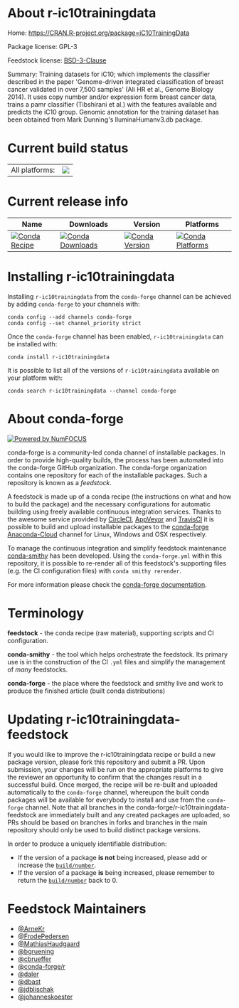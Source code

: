 About r-ic10trainingdata
========================

Home: https://CRAN.R-project.org/package=iC10TrainingData

Package license: GPL-3

Feedstock license: [BSD-3-Clause](https://github.com/conda-forge/r-ic10trainingdata-feedstock/blob/master/LICENSE.txt)

Summary: Training datasets for iC10; which implements the classifier described in the paper 'Genome-driven integrated classification of breast cancer validated in over 7,500 samples' (Ali HR et al., Genome Biology 2014). It uses copy number and/or expression form breast cancer data, trains a pamr classifier (Tibshirani et al.) with the features available and predicts the iC10 group. Genomic annotation for the training dataset has been obtained from Mark Dunning's lluminaHumanv3.db package.

Current build status
====================


<table><tr><td>All platforms:</td>
    <td>
      <a href="https://dev.azure.com/conda-forge/feedstock-builds/_build/latest?definitionId=4543&branchName=master">
        <img src="https://dev.azure.com/conda-forge/feedstock-builds/_apis/build/status/r-ic10trainingdata-feedstock?branchName=master">
      </a>
    </td>
  </tr>
</table>

Current release info
====================

| Name | Downloads | Version | Platforms |
| --- | --- | --- | --- |
| [![Conda Recipe](https://img.shields.io/badge/recipe-r--ic10trainingdata-green.svg)](https://anaconda.org/conda-forge/r-ic10trainingdata) | [![Conda Downloads](https://img.shields.io/conda/dn/conda-forge/r-ic10trainingdata.svg)](https://anaconda.org/conda-forge/r-ic10trainingdata) | [![Conda Version](https://img.shields.io/conda/vn/conda-forge/r-ic10trainingdata.svg)](https://anaconda.org/conda-forge/r-ic10trainingdata) | [![Conda Platforms](https://img.shields.io/conda/pn/conda-forge/r-ic10trainingdata.svg)](https://anaconda.org/conda-forge/r-ic10trainingdata) |

Installing r-ic10trainingdata
=============================

Installing `r-ic10trainingdata` from the `conda-forge` channel can be achieved by adding `conda-forge` to your channels with:

```
conda config --add channels conda-forge
conda config --set channel_priority strict
```

Once the `conda-forge` channel has been enabled, `r-ic10trainingdata` can be installed with:

```
conda install r-ic10trainingdata
```

It is possible to list all of the versions of `r-ic10trainingdata` available on your platform with:

```
conda search r-ic10trainingdata --channel conda-forge
```


About conda-forge
=================

[![Powered by NumFOCUS](https://img.shields.io/badge/powered%20by-NumFOCUS-orange.svg?style=flat&colorA=E1523D&colorB=007D8A)](http://numfocus.org)

conda-forge is a community-led conda channel of installable packages.
In order to provide high-quality builds, the process has been automated into the
conda-forge GitHub organization. The conda-forge organization contains one repository
for each of the installable packages. Such a repository is known as a *feedstock*.

A feedstock is made up of a conda recipe (the instructions on what and how to build
the package) and the necessary configurations for automatic building using freely
available continuous integration services. Thanks to the awesome service provided by
[CircleCI](https://circleci.com/), [AppVeyor](https://www.appveyor.com/)
and [TravisCI](https://travis-ci.com/) it is possible to build and upload installable
packages to the [conda-forge](https://anaconda.org/conda-forge)
[Anaconda-Cloud](https://anaconda.org/) channel for Linux, Windows and OSX respectively.

To manage the continuous integration and simplify feedstock maintenance
[conda-smithy](https://github.com/conda-forge/conda-smithy) has been developed.
Using the ``conda-forge.yml`` within this repository, it is possible to re-render all of
this feedstock's supporting files (e.g. the CI configuration files) with ``conda smithy rerender``.

For more information please check the [conda-forge documentation](https://conda-forge.org/docs/).

Terminology
===========

**feedstock** - the conda recipe (raw material), supporting scripts and CI configuration.

**conda-smithy** - the tool which helps orchestrate the feedstock.
                   Its primary use is in the construction of the CI ``.yml`` files
                   and simplify the management of *many* feedstocks.

**conda-forge** - the place where the feedstock and smithy live and work to
                  produce the finished article (built conda distributions)


Updating r-ic10trainingdata-feedstock
=====================================

If you would like to improve the r-ic10trainingdata recipe or build a new
package version, please fork this repository and submit a PR. Upon submission,
your changes will be run on the appropriate platforms to give the reviewer an
opportunity to confirm that the changes result in a successful build. Once
merged, the recipe will be re-built and uploaded automatically to the
`conda-forge` channel, whereupon the built conda packages will be available for
everybody to install and use from the `conda-forge` channel.
Note that all branches in the conda-forge/r-ic10trainingdata-feedstock are
immediately built and any created packages are uploaded, so PRs should be based
on branches in forks and branches in the main repository should only be used to
build distinct package versions.

In order to produce a uniquely identifiable distribution:
 * If the version of a package **is not** being increased, please add or increase
   the [``build/number``](https://docs.conda.io/projects/conda-build/en/latest/resources/define-metadata.html#build-number-and-string).
 * If the version of a package **is** being increased, please remember to return
   the [``build/number``](https://docs.conda.io/projects/conda-build/en/latest/resources/define-metadata.html#build-number-and-string)
   back to 0.

Feedstock Maintainers
=====================

* [@ArneKr](https://github.com/ArneKr/)
* [@FrodePedersen](https://github.com/FrodePedersen/)
* [@MathiasHaudgaard](https://github.com/MathiasHaudgaard/)
* [@bgruening](https://github.com/bgruening/)
* [@cbrueffer](https://github.com/cbrueffer/)
* [@conda-forge/r](https://github.com/conda-forge/r/)
* [@daler](https://github.com/daler/)
* [@dbast](https://github.com/dbast/)
* [@jdblischak](https://github.com/jdblischak/)
* [@johanneskoester](https://github.com/johanneskoester/)

